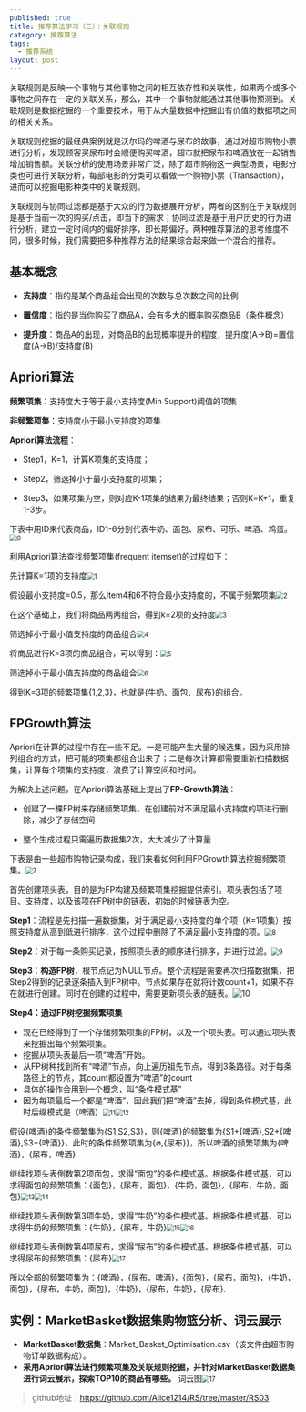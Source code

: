 ```yaml
---
published: true
title: 推荐算法学习（三）：关联规则
category: 推荐算法
tags: 
  - 推荐系统
layout: post
---
```


关联规则是反映一个事物与其他事物之间的相互依存性和关联性，如果两个或多个事物之间存在一定的关联关系，那么，其中一个事物就能通过其他事物预测到。关联规则是数据挖掘的一个重要技术，用于从大量数据中挖掘出有价值的数据项之间的相关关系。

关联规则挖掘的最经典案例就是沃尔玛的啤酒与尿布的故事，通过对超市购物小票进行分析，发现顾客买尿布时会顺便购买啤酒，超市就把尿布和啤酒放在一起销售增加销售额。关联分析的使用场景非常广泛，除了超市购物这一典型场景，电影分类也可进行关联分析，每部电影的分类可以看做一个购物小票（Transaction），进而可以挖掘电影种类中的关联规则。

关联规则与协同过滤都是基于大众的行为数据展开分析，两者的区别在于关联规则是基于当前一次的购买/点击，即当下的需求；协同过滤是基于用户历史的行为进行分析，建立一定时间内的偏好排序，即长期偏好。两种推荐算法的思考维度不同，很多时候，我们需要把多种推荐方法的结果综合起来做一个混合的推荐。 

## 基本概念

* **支持度**：指的是某个商品组合出现的次数与总次数之间的比例

* **置信度**：指的是当你购买了商品A，会有多大的概率购买商品B（条件概念）

* **提升度**：商品A的出现，对商品B的出现概率提升的程度，提升度(A→B)=置信度(A→B)/支持度(B)

## Apriori算法

**频繁项集**：支持度大于等于最小支持度(Min Support)阈值的项集

**非频繁项集**：支持度小于最小支持度的项集

**Apriori算法流程**：

* Step1，K=1，计算K项集的支持度；

* Step2，筛选掉小于最小支持度的项集；

* Step3，如果项集为空，则对应K-1项集的结果为最终结果；否则K=K+1，重复1-3步。


下表中用ID来代表商品，ID1-6分别代表牛奶、面包、尿布、可乐、啤酒、鸡蛋。<img src="https://raw.githubusercontent.com/Alice1214/alice1214.github.io/master/_posts/image/推荐算法（三）/0.png" alt="0" style="zoom:80%;" />

利用Apriori算法查找频繁项集(frequent itemset)的过程如下：

先计算K=1项的支持度<img src="https://raw.githubusercontent.com/Alice1214/alice1214.github.io/master/_posts/image/推荐算法（三）/1.png" alt="1" style="zoom:80%;" />

假设最小支持度=0.5，那么Item4和6不符合最小支持度的，不属于频繁项集<img src="https://raw.githubusercontent.com/Alice1214/alice1214.github.io/master/_posts/image/推荐算法（三）/2.png" alt="2" style="zoom:80%;" />

在这个基础上，我们将商品两两组合，得到k=2项的支持度<img src="https://raw.githubusercontent.com/Alice1214/alice1214.github.io/master/_posts/image/推荐算法（三）/3.png" alt="3" style="zoom:80%;" />

筛选掉小于最小值支持度的商品组合<img src="https://raw.githubusercontent.com/Alice1214/alice1214.github.io/master/_posts/image/推荐算法（三）/4.png" alt="4" style="zoom:80%;" />

将商品进行K=3项的商品组合，可以得到：<img src="https://raw.githubusercontent.com/Alice1214/alice1214.github.io/master/_posts/image/推荐算法（三）/5.png" alt="5" style="zoom:80%;" />

筛选掉小于最小值支持度的商品组合<img src="https://raw.githubusercontent.com/Alice1214/alice1214.github.io/master/_posts/image/推荐算法（三）/6.png" alt="6" style="zoom:80%;" />

得到K=3项的频繁项集{1,2,3}，也就是{牛奶、面包、尿布}的组合。

## FPGrowth算法

Apriori在计算的过程中存在一些不足。一是可能产生大量的候选集，因为采用排列组合的方式，把可能的项集都组合出来了；二是每次计算都需要重新扫描数据集，计算每个项集的支持度，浪费了计算空间和时间。

为解决上述问题，在Apriori算法基础上提出了**FP-Growth算法**：

* 创建了一棵FP树来存储频繁项集，在创建前对不满足最小支持度的项进行删除，减少了存储空间

* 整个生成过程只需遍历数据集2次，大大减少了计算量

下表是由一些超市购物记录构成，我们来看如何利用FPGrowth算法挖掘频繁项集。<img src="https://raw.githubusercontent.com/Alice1214/alice1214.github.io/master/_posts/image/推荐算法（三）/7.png" alt="7" style="zoom:80%;" />

首先创建项头表，目的是为FP构建及频繁项集挖掘提供索引。项头表包括了项目、支持度，以及该项在FP树中的链表，初始的时候链表为空。

**Step1**：流程是先扫描一遍数据集，对于满足最小支持度的单个项（K=1项集）按照支持度从高到低进行排序，这个过程中删除了不满足最小支持度的项。<img src="https://raw.githubusercontent.com/Alice1214/alice1214.github.io/master/_posts/image/推荐算法（三）/8.png" alt="8" style="zoom:80%;" />

**Step2**：对于每一条购买记录，按照项头表的顺序进行排序，并进行过滤。<img src="https://raw.githubusercontent.com/Alice1214/alice1214.github.io/master/_posts/image/推荐算法（三）/9.png" alt="9" style="zoom:80%;" />

**Step3**：**构造FP树**，根节点记为NULL节点。整个流程是需要再次扫描数据集，把Step2得到的记录逐条插入到FP树中。节点如果存在就将计数count+1，如果不存在就进行创建。同时在创建的过程中，需要更新项头表的链表。![10](https://raw.githubusercontent.com/Alice1214/alice1214.github.io/master/_posts/image/推荐算法（三）/10.png)

**Step4：通过FP树挖掘频繁项集**

* 现在已经得到了一个存储频繁项集的FP树，以及一个项头表。可以通过项头表来挖掘出每个频繁项集。
* 挖掘从项头表最后一项“啤酒”开始。
* 从FP树种找到所有“啤酒”节点，向上遍历祖先节点，得到3条路径。对于每条路径上的节点，其count都设置为“啤酒”的count
* 具体的操作会用到一个概念，叫“条件模式基”
* 因为每项最后一个都是“啤酒”，因此我们把“啤酒”去掉，得到条件模式基，此时后缀模式是（啤酒）<img src="https://raw.githubusercontent.com/Alice1214/alice1214.github.io/master/_posts/image/推荐算法（三）/11.png" alt="11" style="zoom:80%;" /><img src="https://raw.githubusercontent.com/Alice1214/alice1214.github.io/master/_posts/image/推荐算法（三）/12.png" alt="12" style="zoom:80%;" />

假设{啤酒}的条件频繁集为{S1,S2,S3}，则{啤酒}的频繁集为{S1+{啤酒},S2+{啤酒},S3+{啤酒}}，此时的条件频繁项集为{$\emptyset$,{尿布}}，所以啤酒的频繁项集为{啤酒}，{尿布，啤酒}

继续找项头表倒数第2项面包，求得“面包”的条件模式基。根据条件模式基，可以求得面包的频繁项集：{面包}，{尿布，面包}，{牛奶，面包}，{尿布，牛奶，面包}<img src="https://raw.githubusercontent.com/Alice1214/alice1214.github.io/master/_posts/image/推荐算法（三）/13.png" alt="13" style="zoom:80%;" /><img src="https://raw.githubusercontent.com/Alice1214/alice1214.github.io/master/_posts/image/推荐算法（三）/14.png" alt="14" style="zoom:80%;" />

继续找项头表倒数第3项牛奶，求得“牛奶”的条件模式基。根据条件模式基，可以求得牛奶的频繁项集：{牛奶}，{尿布，牛奶}<img src="https://raw.githubusercontent.com/Alice1214/alice1214.github.io/master/_posts/image/推荐算法（三）/15.png" alt="15" style="zoom:80%;" /><img src="https://raw.githubusercontent.com/Alice1214/alice1214.github.io/master/_posts/image/推荐算法（三）/16.png" alt="16" style="zoom:80%;" />

继续找项头表倒数第4项尿布，求得“尿布”的条件模式基。根据条件模式基，可以求得尿布的频繁项集：{尿布}<img src="https://raw.githubusercontent.com/Alice1214/alice1214.github.io/master/_posts/image/推荐算法（三）/17.png" alt="17" style="zoom:80%;" />

所以全部的频繁项集为：{啤酒}，{尿布，啤酒}，{面包}，{尿布，面包}，{牛奶，面包}，{尿布，牛奶，面包}，{牛奶}，{尿布，牛奶}，{尿布}.

## 实例：MarketBasket数据集购物篮分析、词云展示

* **MarketBasket数据集**：Market_Basket_Optimisation.csv（该文件由超市购物订单数据构成）。
* **采用Apriori算法进行频繁项集及关联规则挖掘，并针对MarketBasket数据集进行词云展示，探索TOP10的商品有哪些。** 词云图<img src="https://raw.githubusercontent.com/Alice1214/alice1214.github.io/master/_posts/image/推荐算法（三）/18.png" alt="17" style="zoom:80%;" />

>github地址：<https://github.com/Alice1214/RS/tree/master/RS03>

